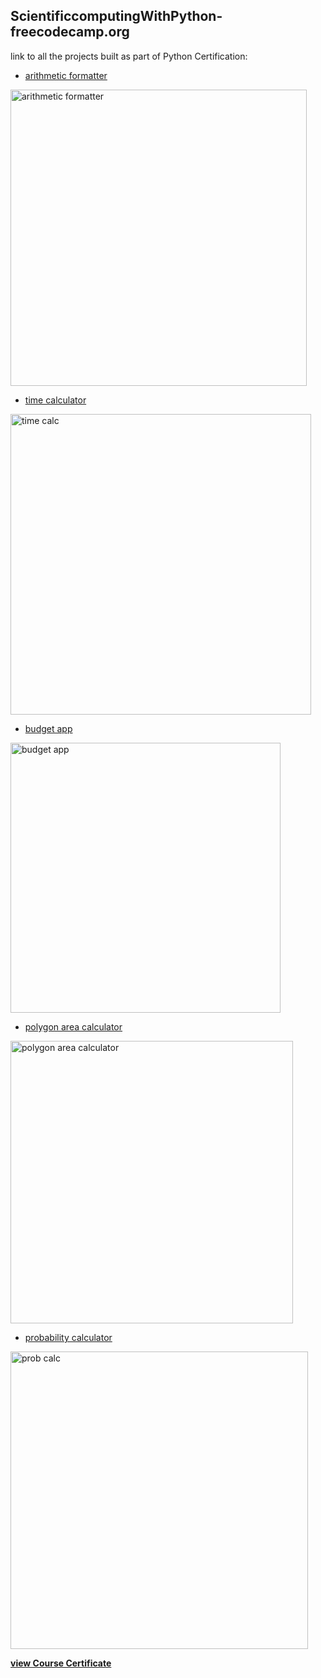 ## ScientificcomputingWithPython-freecodecamp.org
link to all the projects built as part of Python Certification:
- [arithmetic formatter](https://replit.com/@DaJo/GoldenrodDeliciousEmacs-1)

<img width="474" alt="arithmetic formatter" src="https://github.com/dajo09/ScientificcomputingWithPython-freecodecamp.org/assets/33592524/b62d21df-46e7-49ad-adf2-738cf023b8b7">

- [time calculator](https://replit.com/@DaJo/PurpleUniformSemicolon-1)

<img width="481" alt="time calc" src="https://github.com/dajo09/ScientificcomputingWithPython-freecodecamp.org/assets/33592524/1498eefb-97c7-4b1a-9c6b-c5070a5e1201">

- [budget app](https://replit.com/@DaJo/fcc-budget-app#main.py)
  
<img width="432" alt="budget app" src="https://github.com/dajo09/ScientificcomputingWithPython-freecodecamp.org/assets/33592524/fc0b1d89-61e8-405c-bc2a-30fa79787d33">

- [polygon area calculator](https://replit.com/@DaJo/fcc-shape-calculator)

<img width="452" alt="polygon area calculator" src="https://github.com/dajo09/ScientificcomputingWithPython-freecodecamp.org/assets/33592524/eab42b0e-1004-410d-b2f5-5b9c6cc4f226">

- [probability calculator](https://replit.com/@DaJo/fcc-probability-calculator#main.py)

<img width="476" alt="prob calc" src="https://github.com/dajo09/ScientificcomputingWithPython-freecodecamp.org/assets/33592524/d65dc3d1-1de0-44c4-ba28-cd6d3e6bbbc4">

**[view Course Certificate](https://www.freecodecamp.org/certification/dajo/scientific-computing-with-python-v7)**


  


